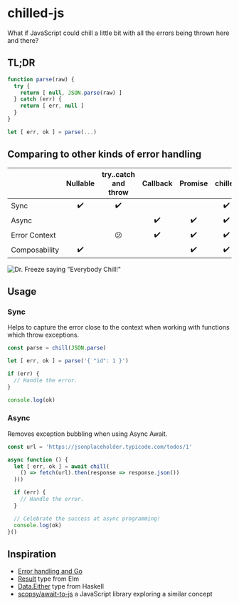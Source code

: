 # chilled-js

What if JavaScript could chill a little bit with all the errors being thrown here and there?

## TL;DR

```js
function parse(raw) {
  try {
    return [ null, JSON.parse(raw) ]
  } catch (err) {
    return [ err, null ]
  }
}

let [ err, ok ] = parse(...)
```

## Comparing to other kinds of error handling

| | Nullable | try..catch and throw | Callback | Promise | chilled |
| :--- | :---: | :---: | :---: | :---: | :---: |
| Sync  | :heavy_check_mark: | :heavy_check_mark: | | | :heavy_check_mark: |
| Async |  | | :heavy_check_mark: | :heavy_check_mark: | :heavy_check_mark: |
| Error Context | | :confused: | :heavy_check_mark: | :heavy_check_mark: | :heavy_check_mark: |
| Composability | :heavy_check_mark: | | | :heavy_check_mark: | :heavy_check_mark: |

<img src="https://media.giphy.com/media/SGY6C4he2z8T6/giphy.gif" alt='Dr. Freeze saying "Everybody Chill!"'>

## Usage

### Sync

Helps to capture the error close to the context when working with functions which throw exceptions.

```js
const parse = chill(JSON.parse)

let [ err, ok ] = parse('{ "id": 1 }')

if (err) {
  // Handle the error.
}

console.log(ok)
```

### Async

Removes exception bubbling when using Async Await.

```js
const url = 'https://jsonplaceholder.typicode.com/todos/1'

async function () {
  let [ err, ok ] = await chill(
    () => fetch(url).then(response => response.json())
  )()

  if (err) {
    // Handle the error.
  }

  // Celebrate the success at async programming!
  console.log(ok)
}()
```

## Inspiration

- [Error handling and Go](https://blog.golang.org/error-handling-and-go)
- [Result](https://package.elm-lang.org/packages/elm/core/latest/Result) type from Elm
- [Data.Either](http://hackage.haskell.org/package/base-4.12.0.0/docs/Data-Either.html) type from Haskell
- [scopsy/await-to-js](https://github.com/scopsy/await-to-js) a JavaScript library exploring a similar concept
